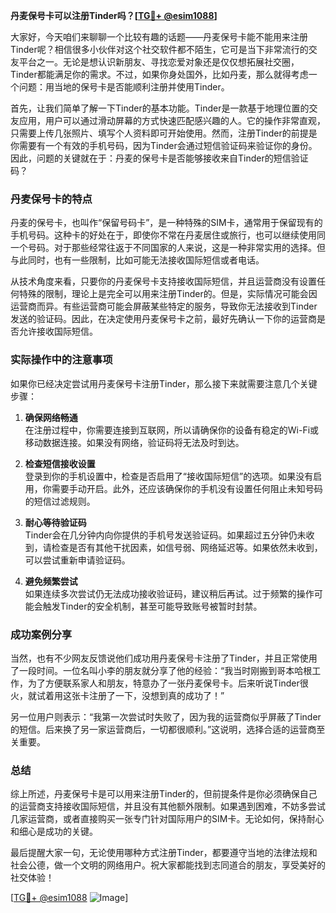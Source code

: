 **丹麦保号卡可以注册Tinder吗？[[TG💪+ @esim1088](https://t.me/s/esim1088)]**

大家好，今天咱们来聊聊一个比较有趣的话题——丹麦保号卡能不能用来注册Tinder呢？相信很多小伙伴对这个社交软件都不陌生，它可是当下非常流行的交友平台之一。无论是想认识新朋友、寻找恋爱对象还是仅仅想拓展社交圈，Tinder都能满足你的需求。不过，如果你身处国外，比如丹麦，那么就得考虑一个问题：用当地的保号卡是否能顺利注册并使用Tinder。

首先，让我们简单了解一下Tinder的基本功能。Tinder是一款基于地理位置的交友应用，用户可以通过滑动屏幕的方式快速匹配感兴趣的人。它的操作非常直观，只需要上传几张照片、填写个人资料即可开始使用。然而，注册Tinder的前提是你需要有一个有效的手机号码，因为Tinder会通过短信验证码来验证你的身份。因此，问题的关键就在于：丹麦的保号卡是否能够接收来自Tinder的短信验证码？

### 丹麦保号卡的特点

丹麦的保号卡，也叫作“保留号码卡”，是一种特殊的SIM卡，通常用于保留现有的手机号码。这种卡的好处在于，即使你不常在丹麦居住或旅行，也可以继续使用同一个号码。对于那些经常往返于不同国家的人来说，这是一种非常实用的选择。但与此同时，也有一些限制，比如可能无法接收国际短信或者电话。

从技术角度来看，只要你的丹麦保号卡支持接收国际短信，并且运营商没有设置任何特殊的限制，理论上是完全可以用来注册Tinder的。但是，实际情况可能会因运营商而异。有些运营商可能会屏蔽某些特定的服务，导致你无法接收到Tinder发送的验证码。因此，在决定使用丹麦保号卡之前，最好先确认一下你的运营商是否允许接收国际短信。

### 实际操作中的注意事项

如果你已经决定尝试用丹麦保号卡注册Tinder，那么接下来就需要注意几个关键步骤：

1. **确保网络畅通**  
   在注册过程中，你需要连接到互联网，所以请确保你的设备有稳定的Wi-Fi或移动数据连接。如果没有网络，验证码将无法及时到达。

2. **检查短信接收设置**  
   登录到你的手机设置中，检查是否启用了“接收国际短信”的选项。如果没有启用，你需要手动开启。此外，还应该确保你的手机没有设置任何阻止未知号码的短信过滤规则。

3. **耐心等待验证码**  
   Tinder会在几分钟内向你提供的手机号发送验证码。如果超过五分钟仍未收到，请检查是否有其他干扰因素，如信号弱、网络延迟等。如果依然未收到，可以尝试重新申请验证码。

4. **避免频繁尝试**  
   如果连续多次尝试仍无法成功接收验证码，建议稍后再试。过于频繁的操作可能会触发Tinder的安全机制，甚至可能导致账号被暂时封禁。

### 成功案例分享

当然，也有不少网友反馈说他们成功用丹麦保号卡注册了Tinder，并且正常使用了一段时间。一位名叫小李的朋友就分享了他的经验：“我当时刚搬到哥本哈根工作，为了方便联系家人和朋友，特意办了一张丹麦保号卡。后来听说Tinder很火，就试着用这张卡注册了一下，没想到真的成功了！”

另一位用户则表示：“我第一次尝试时失败了，因为我的运营商似乎屏蔽了Tinder的短信。后来换了另一家运营商后，一切都很顺利。”这说明，选择合适的运营商至关重要。

### 总结

综上所述，丹麦保号卡是可以用来注册Tinder的，但前提条件是你必须确保自己的运营商支持接收国际短信，并且没有其他额外限制。如果遇到困难，不妨多尝试几家运营商，或者直接购买一张专门针对国际用户的SIM卡。无论如何，保持耐心和细心是成功的关键。

最后提醒大家一句，无论使用哪种方式注册Tinder，都要遵守当地的法律法规和社会公德，做一个文明的网络用户。祝大家都能找到志同道合的朋友，享受美好的社交体验！

[[TG💪+ @esim1088](https://t.me/s/esim1088) ![Image](https://i.postimg.cc/4NQfJmqS/Snipaste-2025-05-13-00-14-12.png)]
